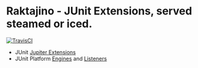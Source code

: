 # Raktajino - JUnit Extensions, served steamed or iced.

[![TravisCI](https://travis-ci.org/micromata/raktajino.svg?branch=master)](https://travis-ci.org/micromata/raktajino)

* JUnit [Jupiter Extensions](https://junit.org/junit5/docs/current/user-guide/#extensions)
* JUnit Platform [Engines](https://junit.org/junit5/docs/current/user-guide/#launcher-api-engines-custom) and [Listeners](https://junit.org/junit5/docs/current/user-guide/#launcher-api-listeners-custom)
